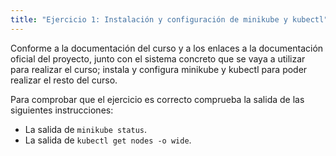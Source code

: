 ```yaml
---
title: "Ejercicio 1: Instalación y configuración de minikube y kubectl"
---
```


Conforme a la documentación del curso y a los enlaces a la documentación oficial del proyecto, junto con el sistema concreto que se vaya a utilizar para realizar el curso; instala y configura minikube y kubectl para poder realizar el resto del curso.

Para comprobar que el ejercicio es correcto comprueba la salida de las siguientes instrucciones:

* La salida de `minikube status`.
* La salida de `kubectl get nodes -o wide`.


